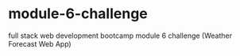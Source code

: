 # module-6-challenge
full stack web development bootcamp module 6 challenge (Weather Forecast Web App)
